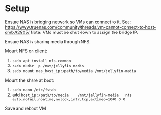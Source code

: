 # Setup

Ensure NAS is bridging network so VMs can connect to it.
See: https://www.truenas.com/community/threads/vm-cannot-connect-to-host-smb.92805/
Note: VMs must be shut down to assign the bridge IP.

Ensure NAS is sharing media through NFS.

Mount NFS on client:

1. `sudo apt install nfs-common`
2. `sudo mkdir -p /mnt/jellyfin-media`
3. `sudo mount nas_host_ip:/path/to/media /mnt/jellyfin-media`

Mount the share at boot:

1. `sudo nano /etc/fstab`
2. add `host_ip:/path/to/media    /mnt/jellyfin-media   nfs auto,nofail,noatime,nolock,intr,tcp,actimeo=1800 0 0`

Save and reboot VM
